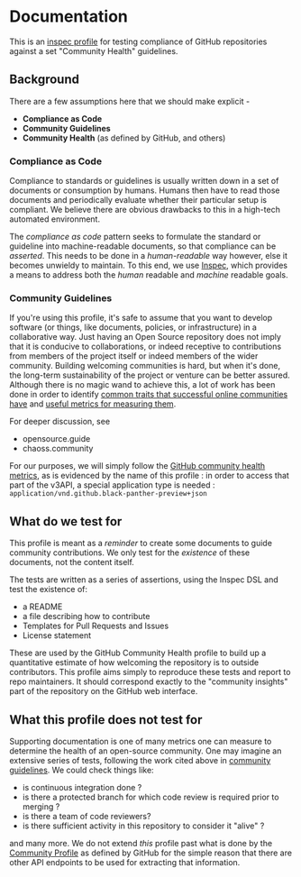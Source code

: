 # Documentation

This is an [inspec profile](https://www.inspec.io/docs/reference/profiles/) for
testing compliance of GitHub repositories against a set "Community Health"
guidelines.

##  Background
There are a few assumptions here that we should make explicit - 

  - **Compliance as Code**
  - **Community Guidelines**
  - **Community Health** (as defined by GitHub, and others)

### Compliance as Code

Compliance to standards or guidelines is usually written down in a set of documents
or consumption by humans.
Humans then have to read those documents and periodically evaluate whether their
particular setup is compliant.
We believe there are obvious drawbacks to this in a high-tech automated environment.

The *compliance as code* pattern seeks to formulate the standard or guideline into
machine-readable documents, so that compliance can be _asserted_.
This needs to be done in a _human-readable_ way however, else it becomes unwieldy to
maintain.
To this end, we use [Inspec](https://inspec.io), which provides a means to address both the _human_ readable and _machine_ readable goals.

### Community Guidelines

If you're using this profile, it's safe to assume that you want to develop software
(or things, like documents, policies, or infrastructure) in a collaborative way.
Just having an Open Source repository does not imply that it is conducive to
collaborations, or indeed receptive to contributions from members of the project
itself or indeed members of the wider community.
Building welcoming communities is hard, but when it's done, the long-term
sustainability of the project or venture can be better assured.
Although there is no magic wand to achieve this, a lot of work has been done
in order to identify [common traits that successful online communities have](opensource.guide/https://opensource.guide/building-community/) and
[useful metrics for measuring them](https://chaoss.community/).

For deeper discussion, see
  - opensource.guide
  - chaoss.community

For our purposes, we will simply follow the [GitHub community health metrics](https://developer.github.com/v3/repos/community/), as is evidenced by the name of
this profile : in order to access that part of the v3API, a special application type
is needed : `application/vnd.github.black-panther-preview+json`

## What  do we test for

This profile is meant as a _reminder_ to create some documents to guide community contributions.
We only test for the _existence_ of these documents, not the content itself.

The tests are written as a series of assertions, using the Inspec DSL and test the existence of:

- a README
- a file describing how to contribute
- Templates for Pull Requests and Issues
- License statement

These are used by the GitHub Community Health profile to build up a quantitative
estimate of how welcoming the repository is to outside contributors.
This profile aims simply to reproduce these tests and report to repo maintainers.
It should correspond exactly to the "community insights" part of the repository on
the GitHub web interface.

## What this profile does not test for

Supporting documentation is one of many metrics one can measure to determine the
health of an open-source community.
One may imagine an extensive series of tests, following the work cited above in [community guidelines](#community-guidelines).
We could check things like:

 - is continuous integration done ?
 - is there a protected branch for which code review is required prior to merging ?
 - is there a team of code reviewers?
 - is there sufficient activity in this repository to consider it "alive" ?

and many more.
We do not extend _this_ profile past what is done by the [Community Profile](https://developer.github.com/v3/repos/community/) as defined by GitHub for the
simple reason that there are other API endpoints to be used for extracting that information.
